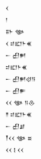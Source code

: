 <div class='block'>
<div class='line'>𒌋</div>
<div class='line'>𒁹</div>
<div class='line'>𒐉𒈨 𒀲</div>
<div class='line'>𒌋 𒄑𒊬𒈨𒌍</div>
<div class='line'>𒀸 𒌷𒂍</div>
<div class='line'>𒄑𒊬𒈨𒌍</div>
<div class='line'>𒀸 𒌷𒂍𒋼𒀀</div>
<div class='line'>𒀸 𒌷𒊓</div>
<div class='line'>𒌋𒌋 𒀲 𒀀𒊮</div>
<div class='line'>𒈫 𒄑𒊬𒈨𒌍</div>
<div class='line'>𒀸 𒌷𒋗</div>
<div class='line'>𒐕𒌋𒌋 𒀲 𒊺</div>
<div class='line'>𒌋𒌋 𒋙 𒌋𒌋</div>
</div>